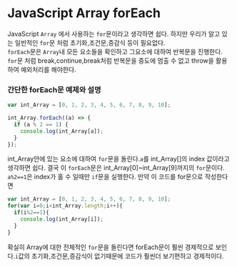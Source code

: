 # JavaScript Array forEach

JavaScript `Array` 에서 사용하는 `for`문이라고 생각하면 쉽다. 하지만 우리가 알고 있는 일반적인 `for`문 처럼 초기화,조건문,증감식 등이 필요없다.  
`forEach`문은 `Array`내 모든 요소들을 확인하고 그요소에 대하여 반복문을 진행한다. `for`문 처럼 break,continue,break처럼 반복문을 중도에 멈출 수 없고 throw을 활용하여 예외처리를 해야한다.

### 간단한 forEach문 예제와 설명

```JavaScript
var int_Array = [0, 1, 2, 3, 4, 5, 6, 7, 8, 9, 10];

int_Array.forEach((a) => {
  if (a % 2 == 1) {
    console.log(int_Array[a]);
  }
});
```

int_Array안에 있는 요소에 대하여 `for`문을 돌린다.`a`를 int_Array[]의 index 값이라고 생각하면 쉽다. 결국 이 `forEach`문은 int_Array[0]~int_Array[9]까지의 `for`문이다.  
`a%2==1`은 index가 홀 수 일때만 `if`문을 실행한다.
만약 이 코드를 for문으로 작성한다면

```JavaScript
var int_Array = [0, 1, 2, 3, 4, 5, 6, 7, 8, 9, 10];
for(var i=0;i<int_Array.length;i++){
  if(i%2==1){
    console.log(int_Array[i]);
  }
}
```

확실히 Array에 대한 전체적인 `for`문을 돌린다면 forEach문이 훨씬 경제적으로 보인다.`i`값의 초기화,조건문,증감식이 없기때문에 코드가 훨씬더 보기편하고 경제적이다.
